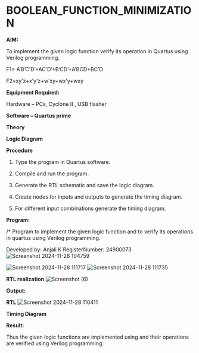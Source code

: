 # BOOLEAN_FUNCTION_MINIMIZATION

**AIM:**

To implement the given logic function verify its operation in Quartus using Verilog programming.

F1= A’B’C’D’+AC’D’+B’CD’+A’BCD+BC’D 

F2=xy’z+x’y’z+w’xy+wx’y+wxy

**Equipment Required:**

Hardware – PCs, Cyclone II , USB flasher

**Software – Quartus prime**

**Theory**

**Logic Diagram**

**Procedure**

1.	Type the program in Quartus software.

2.	Compile and run the program.

3.	Generate the RTL schematic and save the logic diagram.

4.	Create nodes for inputs and outputs to generate the timing diagram.

5.	For different input combinations generate the timing diagram.


**Program:**


/* Program to implement the given logic function and to verify its operations in quartus using Verilog programming. 

Developed by: Anjali K RegisterNumber: 24900073
![Screenshot 2024-11-28 104759](https://github.com/user-attachments/assets/dd9b3b1c-c7ff-40ab-b341-e06d70c8e741)

![Screenshot 2024-11-28 111717](https://github.com/user-attachments/assets/a0a77991-48e9-4eee-9f87-d5f5c17f5100)
![Screenshot 2024-11-28 111735](https://github.com/user-attachments/assets/082a34b5-f950-4015-9c38-a0f3be375b63)


**RTL realization**
![Screenshot (6)](https://github.com/user-attachments/assets/94290373-766c-4391-8799-d662fc814f40)

**Output:**

**RTL**
![Screenshot 2024-11-28 110411](https://github.com/user-attachments/assets/431933a9-82bd-4dfc-8392-6f18acdc2f66)

**Timing Diagram**

**Result:**

Thus the given logic functions are implemented using and their operations are verified using Verilog programming.

